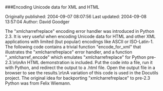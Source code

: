 ###Encoding Unicode data for XML and HTML

Originally published: 2004-09-07 08:07:56
Last updated: 2004-09-08 13:57:04
Author: David Goodger

The "xmlcharrefreplace" encoding error handler was introduced in Python 2.3.  It is very useful when encoding Unicode data for HTML and other XML applications with limited (but popular) encodings like ASCII or ISO-Latin-1.  The following code contains a trivial function "encode_for_xml" that illustrates the "xmlcharrefreplace" error handler, and a function "_xmlcharref_encode" which emulates "xmlcharrefreplace" for Python pre-2.3.\n\nAn HTML demonstration is included.  Put the code into a file, run it with Python, and redirect the output to a .html file.  Open the output file in a browser to see the results.\n\nA variation of this code is used in the Docutils project.  The original idea for backporting "xmlcharrefreplace" to pre-2.3 Python was from Felix Wiemann.